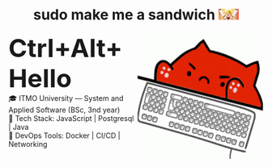 <h1 align="center">
  sudo make me a sandwich
  <img src="gif/banished-from-the-heros-party-anime-rit.gif" width="40px" />
</h1>
<img align="right" height="250" width="250" src="gif/bongo-cat-keyboard-smash.gif" /> 

<b style="font-size: 50px;">Ctrl+Alt+Hello</b><br/>
🎓 ITMO University — System and Applied Software (BSc, 3nd year)<br/>
🧠 Tech Stack: JavaScript | Postgresql | Java<br/>
🐋 DevOps Tools: Docker | CI/CD | Networking
